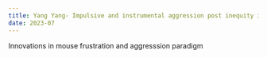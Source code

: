 ```yaml
---
title: Yang Yang- Impulsive and instrumental aggression post inequity induced frustration 
date: 2023-07
---
```


Innovations in mouse frustration and aggresssion paradigm